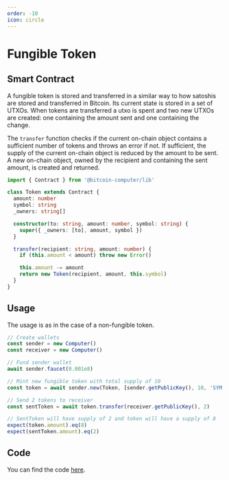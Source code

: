 ```yaml
---
order: -10
icon: circle
---
```


# Fungible Token

## Smart Contract

A fungible token is stored and transferred in a similar way to how satoshis are stored and transferred in Bitcoin. Its current state is stored in a set of UTXOs. When tokens are transferred a utxo is spent and two new UTXOs are created: one containing the amount sent and one containing the change.

The `transfer` function checks if the current on-chain object contains a sufficient number of tokens and throws an error if not. If sufficient, the supply of the current on-chain object is reduced by the amount to be sent. A new on-chain object, owned by the recipient and containing the sent amount, is created and returned.

```typescript
import { Contract } from '@bitcoin-computer/lib'

class Token extends Contract {
  amount: number
  symbol: string
  _owners: string[]

  constructor(to: string, amount: number, symbol: string) {
    super({ _owners: [to], amount, symbol })
  }

  transfer(recipient: string, amount: number) {
    if (this.amount < amount) throw new Error()

    this.amount -= amount
    return new Token(recipient, amount, this.symbol)
  }
}
```

## Usage

The usage is as in the case of a non-fungible token.

```ts
// Create wallets
const sender = new Computer()
const receiver = new Computer()

// Fund sender wallet
await sender.faucet(0.001e8)

// Mint new fungible token with total supply of 10
const token = await sender.new(Token, [sender.getPublicKey(), 10, 'SYM'])

// Send 2 tokens to receiver
const sentToken = await token.transfer(receiver.getPublicKey(), 2)

// SentToken will have supply of 2 and token will have a supply of 8
expect(token.amount).eq(8)
expect(sentToken.amount).eq(2)
```

## Code

You can find the code [here](https://github.com/bitcoin-computer/monorepo/tree/main/packages/TBC20#readme).
